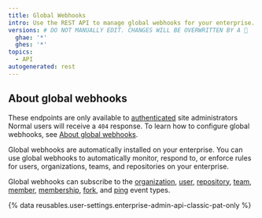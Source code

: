 ```yaml
---
title: Global Webhooks
intro: Use the REST API to manage global webhooks for your enterprise.
versions: # DO NOT MANUALLY EDIT. CHANGES WILL BE OVERWRITTEN BY A 🤖
  ghae: '*'
  ghes: '*'
topics:
  - API
autogenerated: rest
---
```


## About global webhooks

These endpoints are only available to [authenticated](/rest/overview/authenticating-to-the-rest-api) site administrators Normal users will receive a `404` response. To learn how to configure global webhooks, see [About global webhooks](/admin/monitoring-activity-in-your-enterprise/exploring-user-activity/managing-global-webhooks).

Global webhooks are automatically installed on your enterprise. You can use global webhooks to automatically monitor, respond to, or enforce rules for users, organizations, teams, and repositories on your enterprise.

Global webhooks can subscribe to the [organization](/webhooks-and-events/webhooks/webhook-events-and-payloads#organization), [user](/webhooks-and-events/webhooks/webhook-events-and-payloads#user), [repository](/webhooks-and-events/webhooks/webhook-events-and-payloads#repository), [team](/webhooks-and-events/webhooks/webhook-events-and-payloads#team), [member](/webhooks-and-events/webhooks/webhook-events-and-payloads#member), [membership](/webhooks-and-events/webhooks/webhook-events-and-payloads#membership), [fork](/webhooks-and-events/webhooks/webhook-events-and-payloads#fork), and [ping](/webhooks-and-events/webhooks/about-webhooks#ping-event) event types.

{% data reusables.user-settings.enterprise-admin-api-classic-pat-only %}

<!-- Content after this section is automatically generated -->
